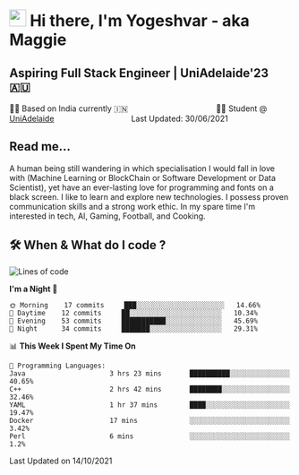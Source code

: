 <h1><img src="https://emojis.slackmojis.com/emojis/images/1531849430/4246/blob-sunglasses.gif?1531849430" width="30"/> Hi there, I'm Yogeshvar - aka Maggie</h1>

## Aspiring Full Stack Engineer | UniAdelaide'23 🇦🇺  
🏂🏻  Based on India currently 🇮🇳 &nbsp;&nbsp;&nbsp;&nbsp;&nbsp;&nbsp;&nbsp;&nbsp;&nbsp;&nbsp;&nbsp;&nbsp;&nbsp;&nbsp;&nbsp;&nbsp;&nbsp;&nbsp;&nbsp;&nbsp;&nbsp;&nbsp;&nbsp;&nbsp;&nbsp;&nbsp;&nbsp;&nbsp;&nbsp;&nbsp;&nbsp;&nbsp;&nbsp;&nbsp;&nbsp;&nbsp;&nbsp;&nbsp;&nbsp;👨‍💻 Student @ [UniAdelaide](https://www.adelaide.edu.au)   &nbsp;&nbsp;&nbsp;&nbsp;&nbsp;&nbsp;&nbsp;&nbsp;&nbsp;&nbsp;&nbsp;&nbsp;&nbsp;&nbsp;&nbsp;&nbsp;&nbsp;&nbsp;&nbsp;&nbsp;&nbsp;&nbsp;&nbsp;&nbsp;&nbsp;&nbsp;&nbsp;&nbsp;&nbsp;&nbsp;&nbsp;&nbsp; &nbsp;Last Updated: 30/06/2021

## Read me...

A human being still wandering in which specialisation I would fall in love with (Machine Learning or BlockChain or Software Development or Data Scientist), yet have an ever-lasting love for programming and fonts on a black screen. I like to learn and explore new technologies. I possess proven communication skills and a strong work ethic. In my spare time I'm interested in tech, AI, Gaming, Football, and Cooking.

## 🛠 When & What do I code ?  

<!--START_SECTION:waka-->
![Lines of code](https://img.shields.io/badge/From%20Hello%20World%20I%27ve%20Written-77468%20lines%20of%20code-blue)

**I'm a Night 🦉** 

```text
🌞 Morning    17 commits     ███░░░░░░░░░░░░░░░░░░░░░░   14.66% 
🌆 Daytime    12 commits     ██░░░░░░░░░░░░░░░░░░░░░░░   10.34% 
🌃 Evening    53 commits     ███████████░░░░░░░░░░░░░░   45.69% 
🌙 Night      34 commits     ███████░░░░░░░░░░░░░░░░░░   29.31%

```


📊 **This Week I Spent My Time On** 

```text
💬 Programming Languages: 
Java                     3 hrs 23 mins       ██████████░░░░░░░░░░░░░░░   40.65% 
C++                      2 hrs 42 mins       ████████░░░░░░░░░░░░░░░░░   32.46% 
YAML                     1 hr 37 mins        ████░░░░░░░░░░░░░░░░░░░░░   19.47% 
Docker                   17 mins             ░░░░░░░░░░░░░░░░░░░░░░░░░   3.42% 
Perl                     6 mins              ░░░░░░░░░░░░░░░░░░░░░░░░░   1.2%

```


 Last Updated on 14/10/2021
<!--END_SECTION:waka-->
